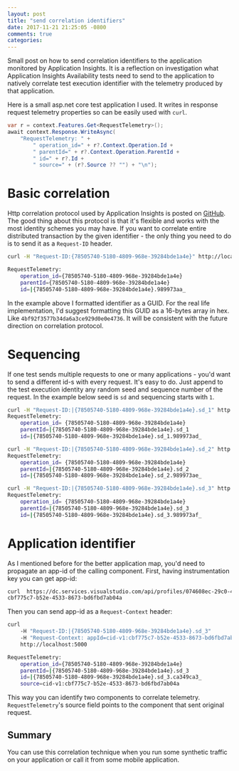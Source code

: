 ```yaml
---
layout: post
title: "send correlation identifiers"
date: 2017-11-21 21:25:05 -0800
comments: true
categories: 
---
```

Small post on how to send correlation identifiers to the application monitored by Application Insights. It is a reflection on investigation what Application Insights Availability tests need to send to the application to natively correlate test execution identifier with the telemetry produced by that application.

Here is a small asp.net core test application I used. It writes in response request telemetry properties so can be easily used with `curl`.

``` csharp
var r = context.Features.Get<RequestTelemetry>();
await context.Response.WriteAsync(
    "RequestTelemetry: " + 
        " operation_id=" + r?.Context.Operation.Id + 
        " parentId=" + r?.Context.Operation.ParentId + 
        " id=" + r?.Id + 
        " source=" + (r?.Source ?? "") + "\n");
```

# Basic correlation

Http correlation protocol used by Application Insights is posted on [GitHub](https://github.com/dotnet/corefx/blob/master/src/System.Diagnostics.DiagnosticSource/src/HttpCorrelationProtocol.md). The good thing about this protocol is that it's flexible and works with the most identity schemes you may have. If you want to correlate entire distributed transaction by the given identifier - the only thing you need to do is to send it as a `Request-ID` header.

``` bash
curl -H "Request-ID:{78505740-5180-4809-968e-39284bde1a4e}" http://localhost:5000

RequestTelemetry: 
    operation_id={78505740-5180-4809-968e-39284bde1a4e} 
    parentId={78505740-5180-4809-968e-39284bde1a4e} 
    id=|{78505740-5180-4809-968e-39284bde1a4e}.989973aa_
```

In the example above I formatted identifier as a GUID. For the real life implementation, I'd suggest formatting this GUID as a 16-bytes array in hex. Like `4bf92f3577b34da6a3ce929d0e0e4736`. It will be consistent with the future direction on correlation protocol.

# Sequencing

If one test sends multiple requests to one or many applications - you'd want to send a different id-s with every request. It's easy to do. Just append to the test execution identity any random seed and sequence number of the request. In the example below seed is `sd` and sequencing starts with `1`.

``` bash
curl -H "Request-ID:|{78505740-5180-4809-968e-39284bde1a4e}.sd_1" http://localhost:5000
RequestTelemetry: 
    operation_id= {78505740-5180-4809-968e-39284bde1a4e} 
    parentId=|{78505740-5180-4809-968e-39284bde1a4e}.sd_1 
    id=|{78505740-5180-4809-968e-39284bde1a4e}.sd_1.989973ad_

curl -H "Request-ID:|{78505740-5180-4809-968e-39284bde1a4e}.sd_2" http://localhost:5000
RequestTelemetry: 
    operation_id= {78505740-5180-4809-968e-39284bde1a4e} 
    parentId=|{78505740-5180-4809-968e-39284bde1a4e}.sd_2 
    id=|{78505740-5180-4809-968e-39284bde1a4e}.sd_2.989973ae_

curl -H "Request-ID:|{78505740-5180-4809-968e-39284bde1a4e}.sd_3" http://localhost:5000
RequestTelemetry: 
    operation_id= {78505740-5180-4809-968e-39284bde1a4e} 
    parentId=|{78505740-5180-4809-968e-39284bde1a4e}.sd_3 
    id=|{78505740-5180-4809-968e-39284bde1a4e}.sd_3.989973af_
```

# Application identifier

As I mentioned before for the better application map, you'd need to propagate an app-id of the calling component. First, having instrumentation key you can get app-id:

``` bash
curl  https://dc.services.visualstudio.com/api/profiles/074608ec-29c0-41f1-a7c6-54f30d520629/appId
cbf775c7-b52e-4533-8673-bd6fbd7ab04a
```

Then you can send app-id as a `Request-Context` header:

``` bash
curl 
    -H "Request-ID:|{78505740-5180-4809-968e-39284bde1a4e}.sd_3" 
    -H "Request-Context: appId=cid-v1:cbf775c7-b52e-4533-8673-bd6fbd7ab04a" 
    http://localhost:5000

RequestTelemetry: 
    operation_id={78505740-5180-4809-968e-39284bde1a4e} 
    parentId=|{78505740-5180-4809-968e-39284bde1a4e}.sd_3 
    id=|{78505740-5180-4809-968e-39284bde1a4e}.sd_3.ca349ca3_ 
    source=cid-v1:cbf775c7-b52e-4533-8673-bd6fbd7ab04a
```

This way you can identify two components to correlate telemetry. `RequestTelemetry`'s source field points to the component that sent original request.

## Summary

You can use this correlation technique when you run some synthetic traffic on your application or call it from some mobile application.